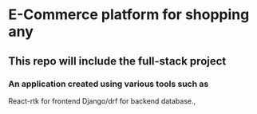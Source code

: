 # E-Commerce platform for shopping any
## This repo will include the full-stack project

### An application created using various tools such as
React-rtk for frontend
Django/drf for backend
database.,